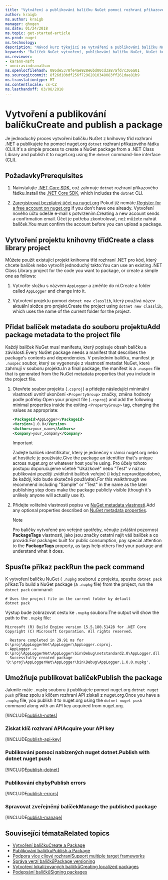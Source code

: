 ```yaml
---
title: "Vytváření a publikování balíčku NuGet pomocí rozhraní příkazového řádku dotnet. | Microsoft Docs"
author: kraigb
ms.author: kraigb
manager: ghogen
ms.date: 01/24/2018
ms.topic: get-started-article
ms.prod: nuget
ms.technology: 
description: "Návod kurz týkající se vytváření a publikování balíčku NuGet pomocí rozhraní .NET Core příkazového řádku, dotnet."
keywords: "Balíček NuGet vytvoření, publikování balíčku NuGet, NuGet kurzu balíček NuGet publikovat dotnet."
ms.reviewer:
- karann-msft
- unniravindranathan
ms.openlocfilehash: 086de5378fe4ae928e6bd00cd3a87afd7c366a01
ms.sourcegitcommit: 8f26d10bdf256f72962010348083ff261dae81b9
ms.translationtype: MT
ms.contentlocale: cs-CZ
ms.lasthandoff: 03/08/2018
---
```

# <a name="create-and-publish-a-package"></a><span data-ttu-id="0a908-104">Vytvoření a publikování balíčku</span><span class="sxs-lookup"><span data-stu-id="0a908-104">Create and publish a package</span></span>

<span data-ttu-id="0a908-105">Je jednoduchý proces vytvoření balíčku NuGet z knihovny tříd rozhraní .NET a publikujete ho pomocí nuget.org `dotnet` rozhraní příkazového řádku (CLI).</span><span class="sxs-lookup"><span data-stu-id="0a908-105">It's a simple process to create a NuGet package from a .NET Class Library and publish it to nuget.org using the `dotnet` command-line interface (CLI).</span></span>

## <a name="prerequisites"></a><span data-ttu-id="0a908-106">Požadavky</span><span class="sxs-lookup"><span data-stu-id="0a908-106">Prerequisites</span></span>

1. <span data-ttu-id="0a908-107">Nainstalujte [.NET Core SDK](https://www.microsoft.com/net/download/), což zahrnuje `dotnet` rozhraní příkazového řádku.</span><span class="sxs-lookup"><span data-stu-id="0a908-107">Install the [.NET Core SDK](https://www.microsoft.com/net/download/), which includes the `dotnet` CLI.</span></span>

1. <span data-ttu-id="0a908-108">[Zaregistrovat bezplatný účet na nuget.org](https://www.nuget.org/users/account/LogOn?returnUrl=%2F) Pokud již nemáte.</span><span class="sxs-lookup"><span data-stu-id="0a908-108">[Register for a free account on nuget.org](https://www.nuget.org/users/account/LogOn?returnUrl=%2F) if you don't have one already.</span></span> <span data-ttu-id="0a908-109">Vytvoření nového účtu odešle e-mail s potvrzením.</span><span class="sxs-lookup"><span data-stu-id="0a908-109">Creating a new account sends a confirmation email.</span></span> <span data-ttu-id="0a908-110">Účet je potřeba zkontrolovat, než můžete nahrát balíček.</span><span class="sxs-lookup"><span data-stu-id="0a908-110">You must confirm the account before you can upload a package.</span></span>

## <a name="create-a-class-library-project"></a><span data-ttu-id="0a908-111">Vytvoření projektu knihovny tříd</span><span class="sxs-lookup"><span data-stu-id="0a908-111">Create a class library project</span></span>

<span data-ttu-id="0a908-112">Můžete použít existující projekt knihovna tříd rozhraní .NET pro kód, který chcete balíček nebo vytvořit jednoduchý takto:</span><span class="sxs-lookup"><span data-stu-id="0a908-112">You can use an existing .NET Class Library project for the code you want to package, or create a simple one as follows:</span></span>

1. <span data-ttu-id="0a908-113">Vytvořte složku s názvem `AppLogger` a změňte do ní.</span><span class="sxs-lookup"><span data-stu-id="0a908-113">Create a folder called `AppLogger` and change into it.</span></span>

1. <span data-ttu-id="0a908-114">Vytvoření projektu pomocí `dotnet new classlib`, který používá název aktuální složce pro projekt.</span><span class="sxs-lookup"><span data-stu-id="0a908-114">Create the project using `dotnet new classlib`, which uses the name of the current folder for the project.</span></span>

## <a name="add-package-metadata-to-the-project-file"></a><span data-ttu-id="0a908-115">Přidat balíček metadata do souboru projektu</span><span class="sxs-lookup"><span data-stu-id="0a908-115">Add package metadata to the project file</span></span>

<span data-ttu-id="0a908-116">Každý balíček NuGet musí manifestu, který popisuje obsah balíčku a závislosti.</span><span class="sxs-lookup"><span data-stu-id="0a908-116">Every NuGet package needs a manifest that describes the package's contents and dependencies.</span></span> <span data-ttu-id="0a908-117">V posledním balíčku, manifest je `.nuspec` soubor, který se vygeneruje z vlastností metadat NuGet, které zahrnují v souboru projektu.</span><span class="sxs-lookup"><span data-stu-id="0a908-117">In a final package, the manifest is a `.nuspec` file that is generated from the NuGet metadata properties that you include in the project file.</span></span>

1. <span data-ttu-id="0a908-118">Otevřete soubor projektu (`.csproj`) a přidejte následující minimální vlastnosti uvnitř ukončení `<PropertyGroup>` značky, změna hodnoty podle potřeby:</span><span class="sxs-lookup"><span data-stu-id="0a908-118">Open your project file (`.csproj`) and add the following minimal properties inside the exiting `<PropertyGroup>` tag, changing the values as appropriate:</span></span>

    ```xml
    <PackageId>AppLogger</PackageId>
    <Version>1.0.0</Version>
    <Authors>your_name</Authors>
    <Company>your_company</Company>
    ```

    > [!Important]
    > <span data-ttu-id="0a908-119">Zadejte balíček identifikátor, který je jedinečný v rámci nuget.org nebo ať hostitele je používáte.</span><span class="sxs-lookup"><span data-stu-id="0a908-119">Give the package an identifier that's unique across nuget.org or whatever host you're using.</span></span> <span data-ttu-id="0a908-120">Pro účely tohoto postupu doporučujeme včetně "Ukázkové" nebo "Test" v názvu publikování později zviditelnit balíček veřejně (i když nepravděpodobné, že každý, kdo bude skutečně používáte).</span><span class="sxs-lookup"><span data-stu-id="0a908-120">For this walkthrough we recommend including "Sample" or "Test" in the name as the later publishing step does make the package publicly visible (though it's unlikely anyone will actually use it).</span></span>

1. <span data-ttu-id="0a908-121">Přidejte volitelné vlastnosti popisu ve [NuGet metadata vlastnosti](/dotnet/core/tools/csproj#nuget-metadata-properties).</span><span class="sxs-lookup"><span data-stu-id="0a908-121">Add any optional properties described on [NuGet metadata properties](/dotnet/core/tools/csproj#nuget-metadata-properties).</span></span>

    > [!Note]
    > <span data-ttu-id="0a908-122">Pro balíčky vytvořené pro veřejné spotřeby, věnujte zvláštní pozornost **PackageTags** vlastnosti, jako jsou značky ostatní najít váš balíček a co provádí.</span><span class="sxs-lookup"><span data-stu-id="0a908-122">For packages built for public consumption, pay special attention to the **PackageTags** property, as tags help others find your package and understand what it does.</span></span>

## <a name="run-the-pack-command"></a><span data-ttu-id="0a908-123">Spusťte příkaz pack</span><span class="sxs-lookup"><span data-stu-id="0a908-123">Run the pack command</span></span>

<span data-ttu-id="0a908-124">K vytvoření balíčku NuGet ( `.nupkg` souboru) z projektu, spusťte `dotnet pack` příkaz:</span><span class="sxs-lookup"><span data-stu-id="0a908-124">To build a NuGet package (a `.nupkg` file) from the project, run the `dotnet pack` command:</span></span>

```cli
# Uses the project file in the current folder by default
dotnet pack
```

<span data-ttu-id="0a908-125">Výstup bude zobrazovat cestu ke `.nupkg` souboru:</span><span class="sxs-lookup"><span data-stu-id="0a908-125">The output will show the path to the `.nupkg` file:</span></span>

```output
Microsoft (R) Build Engine version 15.5.180.51428 for .NET Core
Copyright (C) Microsoft Corporation. All rights reserved.

  Restore completed in 29.91 ms for D:\proj\AppLoggerNet\AppLogger\AppLogger.csproj.
  AppLogger -> D:\proj\AppLoggerNet\AppLogger\bin\Debug\netstandard2.0\AppLogger.dll
  Successfully created package 'D:\proj\AppLoggerNet\AppLogger\bin\Debug\AppLogger.1.0.0.nupkg'.
```

## <a name="publish-the-package"></a><span data-ttu-id="0a908-126">Umožňuje publikovat balíček</span><span class="sxs-lookup"><span data-stu-id="0a908-126">Publish the package</span></span>

<span data-ttu-id="0a908-127">Jakmile máte `.nupkg` souboru ji publikujete pomocí nuget.org `dotnet nuget push` příkaz spolu s klíčem rozhraní API získali z nuget.org.</span><span class="sxs-lookup"><span data-stu-id="0a908-127">Once you have a `.nupkg` file, you publish it to nuget.org using the `dotnet nuget push` command along with an API key acquired from nuget.org.</span></span>

[!INCLUDE[publish-notes](includes/publish-notes.md)]

### <a name="acquire-your-api-key"></a><span data-ttu-id="0a908-128">Získat klíč rozhraní API</span><span class="sxs-lookup"><span data-stu-id="0a908-128">Acquire your API key</span></span>

[!INCLUDE[publish-api-key](includes/publish-api-key.md)]

### <a name="publish-with-dotnet-nuget-push"></a><span data-ttu-id="0a908-129">Publikování pomocí nabízených nuget dotnet.</span><span class="sxs-lookup"><span data-stu-id="0a908-129">Publish with dotnet nuget push</span></span>

[!INCLUDE[publish-dotnet](includes/publish-dotnet.md)]

### <a name="publish-errors"></a><span data-ttu-id="0a908-130">Publikování chyby</span><span class="sxs-lookup"><span data-stu-id="0a908-130">Publish errors</span></span>

[!INCLUDE[publish-errors](includes/publish-errors.md)]

### <a name="manage-the-published-package"></a><span data-ttu-id="0a908-131">Spravovat zveřejněný balíček</span><span class="sxs-lookup"><span data-stu-id="0a908-131">Manage the published package</span></span>

[!INCLUDE[publish-manage](includes/publish-manage.md)]

## <a name="related-topics"></a><span data-ttu-id="0a908-132">Související témata</span><span class="sxs-lookup"><span data-stu-id="0a908-132">Related topics</span></span>

- [<span data-ttu-id="0a908-133">Vytvoření balíčku</span><span class="sxs-lookup"><span data-stu-id="0a908-133">Create a Package</span></span>](../create-packages/creating-a-package.md)
- [<span data-ttu-id="0a908-134">Publikování balíčku</span><span class="sxs-lookup"><span data-stu-id="0a908-134">Publish a Package</span></span>](../create-packages/publish-a-package.md)
- [<span data-ttu-id="0a908-135">Podpora více cílové rozhraní</span><span class="sxs-lookup"><span data-stu-id="0a908-135">Support multiple target frameworks</span></span>](../create-packages/supporting-multiple-target-frameworks.md)
- [<span data-ttu-id="0a908-136">Správa verzí balíčků</span><span class="sxs-lookup"><span data-stu-id="0a908-136">Package versioning</span></span>](../reference/package-versioning.md)
- [<span data-ttu-id="0a908-137">Vytvoření lokalizovaných balíčků</span><span class="sxs-lookup"><span data-stu-id="0a908-137">Creating localized packages</span></span>](../create-packages/creating-localized-packages.md)
- [<span data-ttu-id="0a908-138">Podepsání balíčků</span><span class="sxs-lookup"><span data-stu-id="0a908-138">Signing packages</span></span>](../create-packages/Sign-a-package.md)
